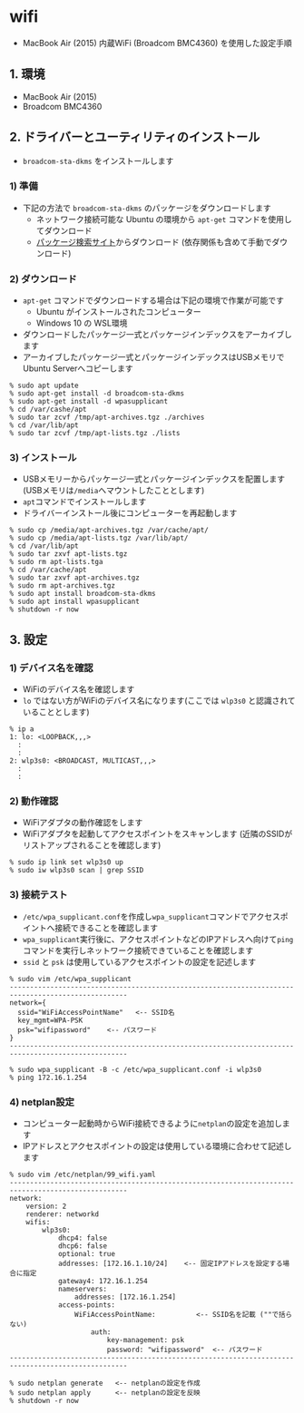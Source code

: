 # wifi

- MacBook Air (2015) 内蔵WiFi (Broadcom BMC4360) を使用した設定手順

## 1. 環境

- MacBook Air (2015)
- Broadcom BMC4360

## 2. ドライバーとユーティリティのインストール

- `broadcom-sta-dkms` をインストールします

### 1) 準備

- 下記の方法で `broadcom-sta-dkms` のパッケージをダウンロードします
  - ネットワーク接続可能な Ubuntu の環境から `apt-get` コマンドを使用してダウンロード
  - [パッケージ検索サイト]("https://packages.ubuntu.com")からダウンロード (依存関係も含めて手動でダウンロード)

### 2) ダウンロード

- `apt-get` コマンドでダウンロードする場合は下記の環境で作業が可能です
  - Ubuntu がインストールされたコンピューター
  - Windows 10 の WSL環境
- ダウンロードしたパッケージ一式とパッケージインデックスをアーカイブします
- アーカイブしたパッケージ一式とパッケージインデックスはUSBメモリでUbuntu Serverへコピーします

```
% sudo apt update
% sudo apt-get install -d broadcom-sta-dkms
% sudo apt-get install -d wpasupplicant
% cd /var/cashe/apt
% sudo tar zcvf /tmp/apt-archives.tgz ./archives
% cd /var/lib/apt
% sudo tar zcvf /tmp/apt-lists.tgz ./lists
```

### 3) インストール

- USBメモリーからパッケージ一式とパッケージインデックスを配置します (USBメモリは`/media`へマウントしたこととします)
- `apt`コマンドでインストールします
- ドライバーインストール後にコンピューターを再起動します

```
% sudo cp /media/apt-archives.tgz /var/cache/apt/
% sudo cp /media/apt-lists.tgz /var/lib/apt/
% cd /var/lib/apt
% sudo tar zxvf apt-lists.tgz
% sudo rm apt-lists.tga
% cd /var/cache/apt
% sudo tar zxvf apt-archives.tgz
% sudo rm apt-archives.tgz
% sudo apt install broadcom-sta-dkms
% sudo apt install wpasupplicant
% shutdown -r now
```

## 3. 設定

### 1) デバイス名を確認

- WiFiのデバイス名を確認します
- `lo` ではない方がWiFiのデバイス名になります(ここでは `wlp3s0` と認識されていることとします)

```
% ip a
1: lo: <LOOPBACK,,,>
  :
  :
2: wlp3s0: <BROADCAST, MULTICAST,,,>
  :
  :
```

### 2) 動作確認

- WiFiアダプタの動作確認をします
- WiFiアダプタを起動してアクセスポイントをスキャンします (近隣のSSIDがリストアップされることを確認します)

```
% sudo ip link set wlp3s0 up
% sudo iw wlp3s0 scan | grep SSID
```

### 3) 接続テスト

- `/etc/wpa_supplicant.conf`を作成し`wpa_supplicant`コマンドでアクセスポイントへ接続できることを確認します
- `wpa_supplicant`実行後に、アクセスポイントなどのIPアドレスへ向けて`ping`コマンドを実行しネットワーク接続できていることを確認します
- `ssid` と `psk` は使用しているアクセスポイントの設定を記述します

```
% sudo vim /etc/wpa_supplicant
---------------------------------------------------------------------------------------------------
network={
  ssid="WiFiAccessPointName"   <-- SSID名
  key_mgmt=WPA-PSK
  psk="wifipassword"    <-- パスワード
}
---------------------------------------------------------------------------------------------------

% sudo wpa_supplicant -B -c /etc/wpa_supplicant.conf -i wlp3s0
% ping 172.16.1.254
```

### 4) netplan設定

- コンピューター起動時からWiFi接続できるように`netplan`の設定を追加します
- IPアドレスとアクセスポイントの設定は使用している環境に合わせて記述します

```
% sudo vim /etc/netplan/99_wifi.yaml
---------------------------------------------------------------------------------------------------
network:
    version: 2
    renderer: networkd
    wifis:
        wlp3s0:
            dhcp4: false
            dhcp6: false
            optional: true
            addresses: [172.16.1.10/24]    <-- 固定IPアドレスを設定する場合に指定
            gateway4: 172.16.1.254 
            nameservers:
                addresses: [172.16.1.254]
            access-points:
                WiFiAccessPointName:　　　　　　<-- SSID名を記載 (""で括らない)
                    auth:
                        key-management: psk
                        password: "wifipassword"  <-- パスワード
---------------------------------------------------------------------------------------------------

% sudo netplan generate   <-- netplanの設定を作成
% sudo netplan apply      <-- netplanの設定を反映
% shutdown -r now
```
